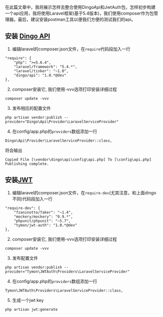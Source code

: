 在此篇文章中，我将展示怎样去整合使用DingoApi和JwtAuth包，怎样初步构建一个api应用，我将使用Laravel框架(基于5.4版本)，我们使用composer作为包管理器。最后，建议安装postman工具以便我们方便的测试我们的api。

## 安装 [Dingo API](https://github.com/dingo/api)

1. 编辑laravel的composer.json文件，在`require`代码段加入一行

```
"require": {
    "php": ">=5.6.4",
    "laravel/framework": "5.4.*",
    "laravel/tinker": "~1.0",
    "dingo/api": "1.0.*@dev"
},
```

2. composer安装它, 我们使用-vvv选项打印安装详细过程

```
composer update -vvv
```

3. 发布相应的配置文件
```
php artisan vendor:publish --provider="Dingo\Api\Provider\LaravelServiceProvider"
```

4. 在config/app.php的`providers`数组添加一行

```
Dingo\Api\Provider\LaravelServiceProvider::class,
```
将会输出  
```
Copied File [\vendor\dingo\api\config\api.php] To [\config\api.php]  
Publishing complete.
```


## 安装[JWT](https://github.com/tymondesigns/jwt-auth)

1. 编辑laravel的composer.json文件，在`require-dev`(尤其注意，和上面dingo不同)代码段加入一行
```
"require-dev": {
    "fzaninotto/faker": "~1.4",
    "mockery/mockery": "0.9.*",
    "phpunit/phpunit": "~5.7",
    "tymon/jwt-auth": "1.0.*@dev"
},
```
2. composer安装它, 我们使用-vvv选项打印安装详细过程

```
composer update -vvv
```
3. 发布配置文件
```
php artisan vendor:publish --provider="Tymon\JWTAuth\Providers\LaravelServiceProvider"
```
4. 在config/app.php的`providers`数组添加一行
```
Tymon\JWTAuth\Providers\LaravelServiceProvider::class,
```
5. 生成一个jwt key
```
php artisan jwt:generate
```
